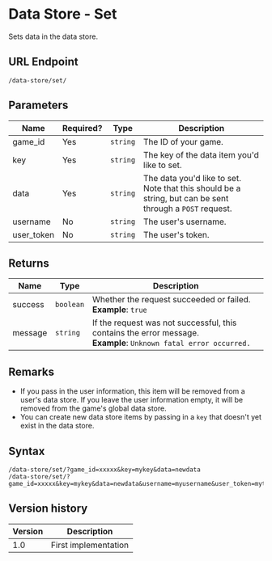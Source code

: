 # Data Store - Set

Sets data in the data store.

## URL Endpoint

```
/data-store/set/
```

## Parameters

| Name       | Required? | Type     | Description                                                                                              |
| ---------- | --------- | -------- | -------------------------------------------------------------------------------------------------------- |
| game_id    | Yes       | `string` | The ID of your game.                                                                                     |
| key        | Yes       | `string` | The key of the data item you'd like to set.                                                              |
| data       | Yes       | `string` | The data you'd like to set. Note that this should be a string, but can be sent through a `POST` request. |
| username   | No        | `string` | The user's username.                                                                                     |
| user_token | No        | `string` | The user's token.                                                                                        |

## Returns

| Name    | Type      | Description                                                                                                           |
| ------- | --------- | --------------------------------------------------------------------------------------------------------------------- |
| success | `boolean` | Whether the request succeeded or failed. <br> **Example**: `true`                                                     |
| message | `string`  | If the request was not successful, this contains the error message. <br> **Example**: `Unknown fatal error occurred.` |

## Remarks

* If you pass in the user information, this item will be removed from a user's data store. If you
	leave the user information empty, it will be removed from the game's global data store.
* You can create new data store items by passing in a `key` that doesn't yet exist in the data
	store.

## Syntax

```
/data-store/set/?game_id=xxxxx&key=mykey&data=newdata
/data-store/set/?game_id=xxxxx&key=mykey&data=newdata&username=myusername&user_token=mytoken
```

## Version history

| Version | Description          |
| ------- | -------------------- |
| 1.0     | First implementation |

